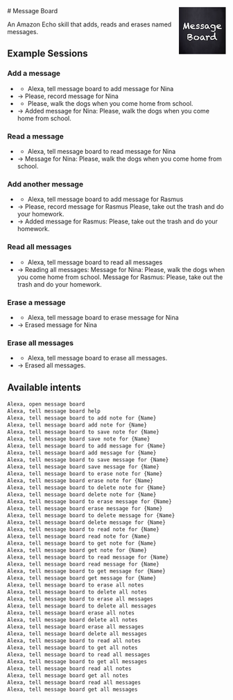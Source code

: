 <img align="right" alt="Message board logo" src="assets/messageboard-108.png?raw=true">
# Message Board

An Amazon Echo skill that adds, reads and erases named messages.

## Example Sessions

### Add a message

* - Alexa, tell message board to add message for Nina
* -> Please, record message for Nina
* - Please, walk the dogs when you come home from school.
* -> Added message for Nina: Please, walk the dogs when you come home from school.

### Read a message

* - Alexa, tell message board to read message for Nina
* -> Message for Nina: Please, walk the dogs when you come home from school.

### Add another message

* - Alexa, tell message board to add message for Rasmus
* -> Please, record message for Rasmus
Please, take out the trash and do your homework.
* -> Added message for Rasmus: Please, take out the trash and do your homework.

### Read all messages

* - Alexa, tell message board to read all messages
* -> Reading all messages:
     Message for Nina: Please, walk the dogs when you come home from school.
     Message for Rasmus: Please, take out the trash and do your homework.

### Erase a message

* - Alexa, tell message board to erase message for Nina
* -> Erased message for Nina

### Erase all messages

* - Alexa, tell message board to erase all messages.
* -> Erased all messages.

## Available intents

```
Alexa, open message board
Alexa, tell message board help
Alexa, tell message board to add note for {Name}
Alexa, tell message board add note for {Name}
Alexa, tell message board to save note for {Name}
Alexa, tell message board save note for {Name}
Alexa, tell message board to add message for {Name}
Alexa, tell message board add message for {Name}
Alexa, tell message board to save message for {Name}
Alexa, tell message board save message for {Name}
Alexa, tell message board to erase note for {Name}
Alexa, tell message board erase note for {Name}
Alexa, tell message board to delete note for {Name}
Alexa, tell message board delete note for {Name}
Alexa, tell message board to erase message for {Name}
Alexa, tell message board erase message for {Name}
Alexa, tell message board to delete message for {Name}
Alexa, tell message board delete message for {Name}
Alexa, tell message board to read note for {Name}
Alexa, tell message board read note for {Name}
Alexa, tell message board to get note for {Name}
Alexa, tell message board get note for {Name}
Alexa, tell message board to read message for {Name}
Alexa, tell message board read message for {Name}
Alexa, tell message board to get message for {Name}
Alexa, tell message board get message for {Name}
Alexa, tell message board to erase all notes
Alexa, tell message board to delete all notes
Alexa, tell message board to erase all messages
Alexa, tell message board to delete all messages
Alexa, tell message board erase all notes
Alexa, tell message board delete all notes
Alexa, tell message board erase all messages
Alexa, tell message board delete all messages
Alexa, tell message board to read all notes
Alexa, tell message board to get all notes
Alexa, tell message board to read all messages
Alexa, tell message board to get all messages
Alexa, tell message board read all notes
Alexa, tell message board get all notes
Alexa, tell message board read all messages
Alexa, tell message board get all messages
```
